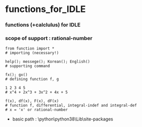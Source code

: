 # functions_for_IDLE
### functions (+calclulus) for IDLE


### scope of support : rational-number
```
from function import *
# importing (necessary!) 
```
```
help(); messege(); Korean(); English()
# supporting command
```
```
fx(); gx()
# defining function f, g
```
```
1 2 3 4 5 
# x^4 + 2x^3 + 3x^2 + 4x + 5
```
```
f(x), df(x), F(x), dF(x)
# function f, differential, integral-indef and integral-def
# x = 'x' or rational-number
```
- basic path : \python\python38\Lib\site-packages


